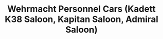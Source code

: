 ---
layout: product
title: "Wehrmacht Personnel Cars (Kadett K38 Saloon, Kapitan Saloon, Admiral Saloon)"
price: "TBA" 
desc: "Maketa"
img_path: "/assets/img/ICM DS3504.webp"
brand: "N/A"
available: false
special_offer: false
new: false
soon: false
cat: "010000"
subcat: "013600"
subsubcat: "0N/A"
sifra: "ICM DS3504"
popular: false
---